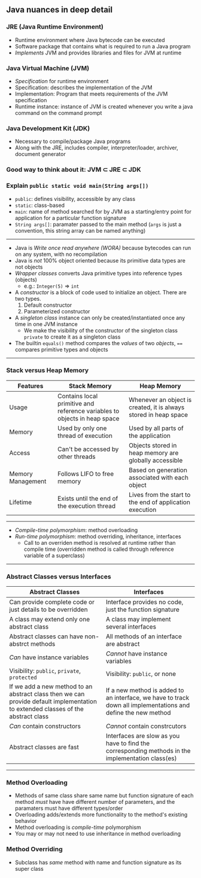 Java nuances in deep detail
---
### JRE (Java Runtime Environment)
* Runtime environment where Java bytecode can be executed
* Software package that contains what is required to run a Java program
* *Implements* JVM and provides libraries and files for JVM at runtime

### Java Virtual Machine (JVM)
* *Specification* for runtime environment
* Specification: describes the implementation of the JVM
* Implementation: Program that meets requirements of the JVM specification
* Runtime instance: instance of JVM is created whenever you write a java command on the command prompt

### Java Development Kit (JDK)
* Necessary to compile/package Java programs
* Along with the JRE, includes compiler, interpreter/loader, archiver, document generator

### Good way to think about it: JVM ⊂ JRE ⊂ JDK

### Explain `public static void main(String args[])`
* `public`: defines visibility, accessible by any class
* `static`: class-based
* `main`: name of method searched for by JVM as a starting/entry point for application for a particular function signature
* `String args[]`: paramater passed to the main method (`args` is just a convention, this string array can be named anything)

---

* Java is *Write once read anywhere (WORA)* because bytecodes can run on any system, with no recompilation
* Java is *not* 100% object oriented because its primitive data types are not objects
* *Wrapper classes* converts Java primitive types into reference types (objects)
  * e.g.: `Integer(5)` => `int`
* A *constructor* is a block of code used to initialize an object. There are two types.
  1. Default constructor
  2. Parameterized constructor
* A *singleton class* instance can only be created/instantiated once any time in one JVM instance
  * We make the visibility of the constructor of the singleton class `private` to create it as a singleton class
* The builtin `equals()` method compares the *values* of two *objects*, `==` compares primitive types and objects

---
### Stack versus Heap Memory

| Features | Stack Memory | Heap Memory |
| --------|---------|-------|
| Usage | Contains local primitive and reference variables to objects in heap space | Whenever an object is created, it is always stored in heap space |
| Memory  | Used by only one thread of execution | Used by all parts of the application |
| Access  | Can't be accessed by other threads | Objects stored in heap memory are globally accessible |
| Memory Management  | Follows LIFO to free memory | Based on generation associated with each object |
| Lifetime | Exists until the end of the execution thread | Lives from the start to the end of application execution |

---
* *Compile-time polymorphism*: method overloading
* *Run-time polymorphism*: method overriding, inheritance, interfaces
  * Call to an overriden method is resolved at runtime rather than compile time (overridden method is called through reference variable of a superclass)

---
### Abstract Classes versus Interfaces
| Abstract Classes | Interfaces |
| --------|---------|
| Can provide complete code or just details to be overridden | Interface provides no code, just the function signature |
| A class may extend only one abstract class | A class may implement several interfaces |
| Abstract classes can have non-abstrct methods | All methods of an interface are abstract |
| *Can* have instance variables | *Cannot* have instance variables |
| Visibility: `public`, `private`, `protected` | Visibility: `public`, or none |
| If we add a new method to an abstract class then we can provide default implementation to extended classes of the abstract class | If a new method is added to an interface, we have to track down all implementations and define the new method |
| *Can* contain constructors | *Cannot* contain constrcutors |
| Abstract classes are fast | Interfaces are slow as you have to find the corresponding methods in the implementation class(es) |

---
### Method Overloading
* Methods of same class share same name but function signature of each method *must* have have different number of parameters, and the paramaters must have different types/order
* Overloading adds/extends more functionality to the method's existing behavior
* Method overloading is *compile-time* polymorphism
* You may or may not need to use inheritance in method overloading

### Method Overriding
* Subclass has *same* method with name and function signature as its super class



